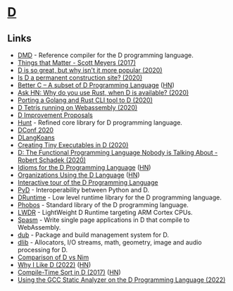 # [D](https://dlang.org)

## Links

- [DMD](https://github.com/dlang/dmd) - Reference compiler for the D programming language.
- [Things that Matter - Scott Meyers (2017)](https://www.youtube.com/watch?v=RT46MpK39rQ)
- [D is so great, but why isn't it more popular (2020)](https://www.reddit.com/r/d_language/comments/esp6vu/d_is_so_great_but_why_isnt_it_more_popular/)
- [Is D a permanent construction site? (2020)](https://www.reddit.com/r/d_language/comments/elqrtd/is_d_a_permanent_construction_site/)
- [Better C – A subset of D Programming Language](https://dlang.org/spec/betterc.html) ([HN](https://news.ycombinator.com/item?id=23005297))
- [Ask HN: Why do you use Rust, when D is available? (2020)](https://news.ycombinator.com/item?id=23494490)
- [Porting a Golang and Rust CLI tool to D (2020)](https://pingfrommorocco.blogspot.com/2020/08/porting-golang-and-rust-cli-tool-to-d.html)
- [D Tetris running on Webassembly (2020)](http://dpldocs.info/this-week-in-d/Blog.Posted_2020_08_10.html)
- [D Improvement Proposals](https://github.com/dlang/DIPs)
- [Hunt](https://github.com/huntlabs/hunt) - Refined core library for D programming language.
- [DConf 2020](https://dconf.org/2020/online/index.html)
- [DLangKoans](https://github.com/ilmanzo/DLangKoans)
- [Creating Tiny Executables in D (2020)](https://abqexpert.com/2020/11/16/creating-tiny-executables-in-d/)
- [D: The Functional Programming Language Nobody is Talking About - Robert Schadek (2020)](https://www.youtube.com/watch?v=MgcYKqiEpqQ)
- [Idioms for the D Programming Language](https://p0nce.github.io/d-idioms/) ([HN](https://news.ycombinator.com/item?id=26105564))
- [Organizations Using the D Language](https://dlang.org/orgs-using-d.html) ([HN](https://news.ycombinator.com/item?id=26158191))
- [Interactive tour of the D Programming Language](https://tour.dlang.org/)
- [PyD](https://github.com/ariovistus/pyd) - Interoperability between Python and D.
- [DRuntime](https://github.com/dlang/druntime) - Low level runtime library for the D programming language.
- [Phobos](https://github.com/dlang/phobos) - Standard library of the D programming language.
- [LWDR](https://github.com/hmmdyl/LWDR) - LightWeight D Runtime targeting ARM Cortex CPUs.
- [Spasm](https://github.com/skoppe/spasm) - Write single page applications in D that compile to WebAssembly.
- [dub](https://github.com/dlang/dub) - Package and build management system for D.
- [dlib](https://github.com/gecko0307/dlib) - Allocators, I/O streams, math, geometry, image and audio processing for D.
- [Comparison of D vs Nim](https://github.com/timotheecour/D_vs_nim)
- [Why I Like D (2022)](https://aradaelli.com/blog/why-i-like-d/) ([HN](https://news.ycombinator.com/item?id=29863557))
- [Compile-Time Sort in D (2017)](https://dlang.org/blog/2017/06/05/compile-time-sort-in-d/) ([HN](https://news.ycombinator.com/item?id=30317408))
- [Using the GCC Static Analyzer on the D Programming Language (2022)](https://dlang.org/blog/2022/01/14/using-the-gcc-static-analyzer-on-the-d-programming-language/)